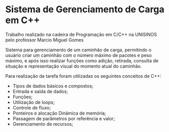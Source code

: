 # Sistema de Gerenciamento de Carga em C++
 Trabalho realizado na cadeira de Programação em C/C++ na UNISINOS pelo professor Marcio Miguel Gomes

 Sistema para gerenciamento de um caminhão de carga, permitindo o usuário criar um caminhão com o número máximo de pacotes e peso máximo, e após isso realizar funções como adição, retirada, consulta de situação e representação visual do momento atual do caminhão.

 Para realização da tarefa foram utilizadas os seguintes conceitos de C++:
 - Tipos de dados básicos e compostos;
 - Entrada e saída de dados;
 - Funções;
 - Utilização de loops;
 - Controle de fluxo;
 - Ponteiros e alocação Dinâmica de memória;
 - Passagem de parâmetros por referência e valor;
 - Gerenciamento de recursos;
